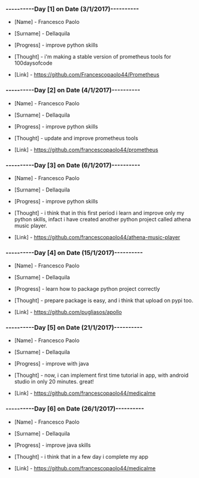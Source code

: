 ### ----------Day [1] on Date (3/1/2017)----------

* [Name] - Francesco Paolo

* [Surname] - Dellaquila

* [Progress] - improve python skills

* [Thought] - i'm making a stable version of prometheus tools for 100daysofcode 

* [Link] - https://github.com/Francescopaolo44/Prometheus


### ----------Day [2] on Date (4/1/2017)----------

* [Name] - Francesco Paolo

* [Surname] - Dellaquila

* [Progress] -  improve python skills

* [Thought] -  update and improve prometheus tools

* [Link] -  https://github.com/francescopaolo44/prometheus


### ----------Day [3] on Date (6/1/2017)----------

* [Name] - Francesco Paolo

* [Surname] - Dellaquila

* [Progress] -  improve python skills

* [Thought] -  i think that in this first period i learn and improve only my python skills, infact i have created another python project called athena music player.

* [Link] -  https://github.com/francescopaolo44/athena-music-player


### ----------Day [4] on Date (15/1/2017)----------

* [Name] - Francesco Paolo

* [Surname] - Dellaquila

* [Progress] -  learn how to package python project correctly

* [Thought] -  prepare package is easy, and i think that upload on pypi too.

* [Link] -  https://github.com/pugliasos/apollo


### ----------Day [5] on Date (21/1/2017)----------

* [Name] - Francesco Paolo

* [Surname] - Dellaquila

* [Progress] -  improve with java

* [Thought] -  now, i can implement first time tutorial in app, with android studio in only 20 minutes. great!

* [Link] -  https://github.com/francescopaolo44/medicalme


### ----------Day [6] on Date (26/1/2017)----------

* [Name] - Francesco Paolo

* [Surname] - Dellaquila

* [Progress] -  improve java skills

* [Thought] -  i think that in a few day i complete my app

* [Link] -  https://github.com/francescopaolo44/medicalme


